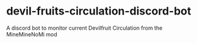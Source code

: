 # devil-fruits-circulation-discord-bot
A discord bot to monitor current Devilfruit Circulation from the MineMineNoMi mod

